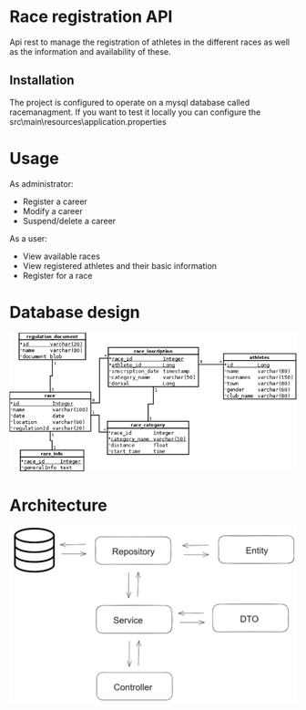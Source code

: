 
# Race registration API

Api rest to manage the registration of athletes in the different races as well as the information and availability of these.

## Installation

The project is configured to operate on a mysql database called racemanagment.
If you want to test it locally you can configure the
src\main\resources\application.properties

# Usage

As administrator:
- Register a career
- Modify a career
- Suspend/delete a career

As a user:
- View available races
- View registered athletes and their basic information
- Register for a race

# Database design

<div class="container">
        <img src="https://github.com/sergiolpzgmz/api-race-registration/blob/master/docs/diagrama.png" alt="UML" width="600em">
</div>

# Architecture

<div class="container">
        <img src="https://github.com/sergiolpzgmz/api-race-registration/blob/master/docs/architecture.png" alt="UML" width="600em">
</div>

